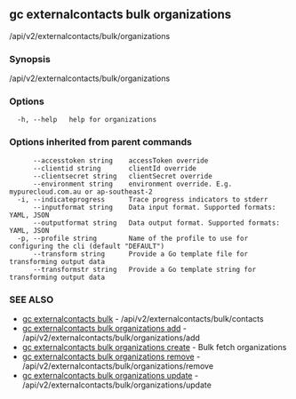 ## gc externalcontacts bulk organizations

/api/v2/externalcontacts/bulk/organizations

### Synopsis

/api/v2/externalcontacts/bulk/organizations

### Options

```
  -h, --help   help for organizations
```

### Options inherited from parent commands

```
      --accesstoken string    accessToken override
      --clientid string       clientId override
      --clientsecret string   clientSecret override
      --environment string    environment override. E.g. mypurecloud.com.au or ap-southeast-2
  -i, --indicateprogress      Trace progress indicators to stderr
      --inputformat string    Data input format. Supported formats: YAML, JSON
      --outputformat string   Data output format. Supported formats: YAML, JSON
  -p, --profile string        Name of the profile to use for configuring the cli (default "DEFAULT")
      --transform string      Provide a Go template file for transforming output data
      --transformstr string   Provide a Go template string for transforming output data
```

### SEE ALSO

* [gc externalcontacts bulk](gc_externalcontacts_bulk.html)	 - /api/v2/externalcontacts/bulk/contacts
* [gc externalcontacts bulk organizations add](gc_externalcontacts_bulk_organizations_add.html)	 - /api/v2/externalcontacts/bulk/organizations/add
* [gc externalcontacts bulk organizations create](gc_externalcontacts_bulk_organizations_create.html)	 - Bulk fetch organizations
* [gc externalcontacts bulk organizations remove](gc_externalcontacts_bulk_organizations_remove.html)	 - /api/v2/externalcontacts/bulk/organizations/remove
* [gc externalcontacts bulk organizations update](gc_externalcontacts_bulk_organizations_update.html)	 - /api/v2/externalcontacts/bulk/organizations/update


